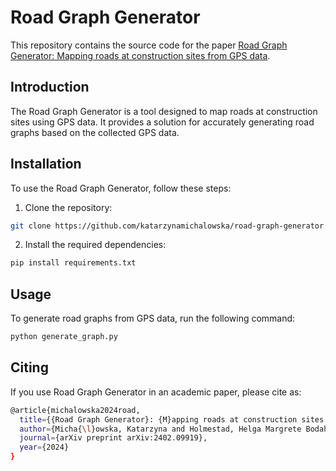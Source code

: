 # Road Graph Generator

This repository contains the source code for the paper [Road Graph Generator: Mapping roads at construction sites from GPS data](https://arxiv.org/abs/2402.09919).

## Introduction

The Road Graph Generator is a tool designed to map roads at construction sites using GPS data. It provides a solution for accurately generating road graphs based on the collected GPS data.

## Installation

To use the Road Graph Generator, follow these steps:

1. Clone the repository: 
```bash
git clone https://github.com/katarzynamichalowska/road-graph-generator.git
```

2. Install the required dependencies: 
```bash
pip install requirements.txt
```

## Usage

To generate road graphs from GPS data, run the following command:

```bash
python generate_graph.py
```

## Citing

If you use Road Graph Generator in an academic paper, please cite as:

```bash
@article{michalowska2024road,
  title={{Road Graph Generator}: {M}apping roads at construction sites from {GPS} data},
  author={Micha{\l}owska, Katarzyna and Holmestad, Helga Margrete Bodahl and Riemer-S{\o}rensen, Signe},
  journal={arXiv preprint arXiv:2402.09919},
  year={2024}
}
```

